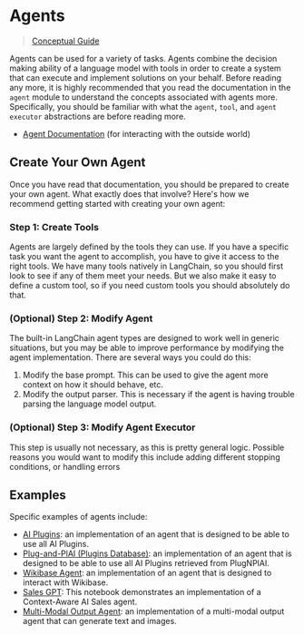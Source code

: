 # Agents

> [Conceptual Guide](https://docs.langchain.com/docs/use-cases/personal-assistants)


Agents can be used for a variety of tasks. 
Agents combine the decision making ability of a language model with tools in order to create a system
that can execute and implement solutions on your behalf. Before reading any more, it is highly
recommended that you read the documentation in the `agent` module to understand the concepts associated with agents more.
Specifically, you should be familiar with what the `agent`, `tool`, and `agent executor` abstractions are before reading more.

- [Agent Documentation](../modules/agents.html) (for interacting with the outside world)

## Create Your Own Agent

Once you have read that documentation, you should be prepared to create your own agent. 
What exactly does that involve?
Here's how we recommend getting started with creating your own agent:

### Step 1: Create Tools

Agents are largely defined by the tools they can use.
If you have a specific task you want the agent to accomplish, you have to give it access to the right tools.
We have many tools natively in LangChain, so you should first look to see if any of them meet your needs.
But we also make it easy to define a custom tool, so if you need custom tools you should absolutely do that.

### (Optional) Step 2: Modify Agent

The built-in LangChain agent types are designed to work well in generic situations,
but you may be able to improve performance by modifying the agent implementation.
There are several ways you could do this:

1. Modify the base prompt. This can be used to give the agent more context on how it should behave, etc.
2. Modify the output parser. This is necessary if the agent is having trouble parsing the language model output.

### (Optional) Step 3: Modify Agent Executor

This step is usually not necessary, as this is pretty general logic.
Possible reasons you would want to modify this include adding different stopping conditions, or handling errors

## Examples

Specific examples of agents include:

- [AI Plugins](agents/custom_agent_with_plugin_retrieval.ipynb): an implementation of an agent that is designed to be able to use all AI Plugins.
- [Plug-and-PlAI (Plugins Database)](agents/custom_agent_with_plugin_retrieval_using_plugnplai.ipynb): an implementation of an agent that is designed to be able to use all AI Plugins retrieved from PlugNPlAI.
- [Wikibase Agent](agents/wikibase_agent.ipynb): an implementation of an agent that is designed to interact with Wikibase.
- [Sales GPT](agents/sales_agent_with_context.ipynb): This notebook demonstrates an implementation of a Context-Aware AI Sales agent.
- [Multi-Modal Output Agent](agents/multi_modal_output_agent.ipynb): an implementation of a multi-modal output agent that can generate text and images.
